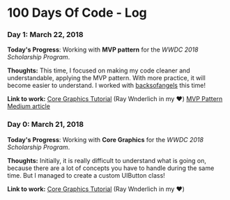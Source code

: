 # 100 Days Of Code - Log

### Day 1: March 22, 2018

**Today's Progress**: Working with **MVP pattern** for the *WWDC 2018 Scholarship Program*.

**Thoughts:** This time, I focused on making my code cleaner and understandable, applying the MVP pattern. With more practice, it will become easier to understand. I worked with [backsofangels](https://github.com/backsofangels) this time!

**Link to work:** [Core Graphics Tutorial](https://www.raywenderlich.com/162315/core-graphics-tutorial-part-1-getting-started) (Ray Wnderlich in my ❤️)
[MVP Pattern Medium article](https://medium.com/ios-os-x-development/ios-architecture-patterns-ecba4c38de52)

### Day 0: March 21, 2018

**Today's Progress**: Working with **Core Graphics** for the *WWDC 2018 Scholarship Program*.

**Thoughts:** Initially, it is really difficult to understand what is going on, because there are a lot of concepts you have to handle during the same time. But I managed to create a custom UIButton class!

**Link to work:** [Core Graphics Tutorial](https://www.raywenderlich.com/162315/core-graphics-tutorial-part-1-getting-started) (Ray Wnderlich in my ❤️)
